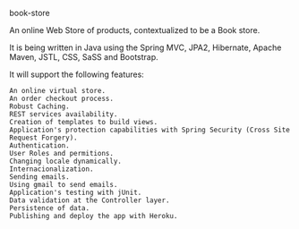 book-store

An online Web Store of products, contextualized to be a Book store.

It is being written in Java using the Spring MVC, JPA2, Hibernate, Apache Maven, JSTL, CSS, SaSS and Bootstrap.

It will support the following features:

	An online virtual store.
	An order checkout process.
	Robust Caching.
	REST services availability.
	Creation of templates to build views.
	Application's protection capabilities with Spring Security (Cross Site Request Forgery).
	Authentication.
	User Roles and permitions.
	Changing locale dynamically.
	Internacionalization.
	Sending emails.
	Using gmail to send emails.
	Application's testing with jUnit.
	Data validation at the Controller layer.
	Persistence of data.
	Publishing and deploy the app with Heroku.
	
